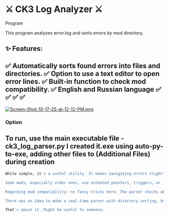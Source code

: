 # ⚔️ CK3 Log Analyzer ⚔️

Program

This program analyzes error.log and sorts errors by mod directory.


## ✨ Features:

✅ **Automatically sorts found errors into files and directories.**
✅ **Option to use a text editor to open error lines.**
✅ **Built-in function to check mod compatibility.**
✅ **English and Russian language**
✅
✅
✅
✅
---
[![Screen-Shot-10-17-25-at-12-12-PM.png](https://i.postimg.cc/tRLN15xH/Screen-Shot-10-17-25-at-12-12-PM.png)](https://postimg.cc/F1VL80pP)
### Option
**To run, use the main executable file - ck3_log_parser.py**
**I created it.exe using auto-py-to-exe, adding other files to (Additional Files) during creation**
---
```bash
While simple, it's a useful utility. It makes navigating errors slightly easier, though not all. The parser still doesn't understand error context—you'll need to open the error line in error.log yourself and look nearby to find the context.

Some mods, especially older ones, use outdated pointers, triggers, or functions. This tool may slightly ease your search for bugs and fixes.

Regarding mod compatibility: no fancy tricks here. The parser checks which mods you have and which ones use the same files. It detects `00_holding` wherever possible. If the "other mods" list is too long, double-click it to open a separate window listing conflicting mods. This helps you decide whether to disable them or adjust their load order.

There was an idea to make a real-time parser with directory sorting, but my hardware nearly died from the load, and it worked poorly. So, static analysis only. Launch the game, wait until the main menu loads, then start scanning. It's preliminary—more errors will accumulate during gameplay.

That's about it. Might be useful to someone.
```
